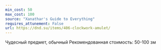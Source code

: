 ```yaml
---
min_cost: 50
max_cost: 100
source: "Xanathar's Guide to Everything"
requires_attunement: False
url: https://dnd.su/items/406-clockwork-amulet/
---
```


Чудесный предмет, обычный
Рекомендованная стоимость: 50-100 зм